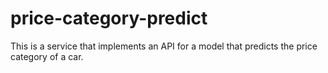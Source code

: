 # price-category-predict
This is a service that implements an API for a model that predicts the price category of a car.
